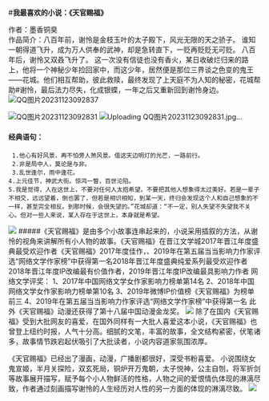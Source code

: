 #**我最喜欢的小说：《天官赐福》**

[](C:\Users\24019\Pictures\QQ图片20231123092927.jpg)

作者：墨香铜臭                                                         
作品简介：八百年前，谢怜是金枝玉叶的太子殿下，风光无限的天之骄子。 谁知一朝得道飞升，成为万人供奉的武神，却是急转直下，一贬再贬贬无可贬。 八百年后，谢怜又双叒飞升了。 这一次没有信徒也没有香火，某日收破烂归来的路上，他将一个神秘少年捡回家中，而这少年，居然便是那位三界谈之色变的鬼王——花城。他们相互帮助，彼此救赎，最终发现了上天庭不为人知的秘密，花城帮助#谢怜，最后法力尽失，化成银蝶，一年之后又重新回到谢怜身边。
![QQ图片20231123092837](https://github.com/shuiqianchengyyds/md/assets/151910914/dccd1089-eae0-444a-866b-9fa7b002481d)

![QQ图片20231123092831](https://github.com/shuiqianchengyyds/md/assets/151910914/fa824d43-f799-46b2-9efe-1c1d844394b5)
![Uploading QQ图片20231123092831.jpg…]()
[](C:\Users\24019\Pictures\QQ图片20231123092831.jpg)

 #### 经典语句：
     1.他心有好风景，再不怕旁人煞风景。借这天边明灯的光芒，一路前行。
     2.非是局中人，莫论是与非。
     3.乱世逢尔，雨中逢花。
    4.上元佳节，神武大街。惊鸿一瞥，百世沦陷。
    5.我是觉得，人在这世上，不要对任何人太抱希望。不要把其他人想象得太过美好。若是一辈子不相交，远远望着，倒也罢了，但若是相识相知，到某一天，终归会发现这个人和自己想象的不一样，甚至完全相反。到那时候，会很失望的。”花城却道：“不一定，别人失望不失望我不关心。但对一些人来说，某人存在于这世上，本身就是希望。
 ![](C:\Users\24019\Pictures\QQ图片20231123161757.jpg)
 #####《天官赐福》是由多个小故事连串起来的，小说采用插叙的方法，从谢怜的视角来讲解所有小人物的故事。《天官赐福》在晋江文学城2017年晋江年度盛典最受欢迎作者《天官赐福》2017年度佳作，、2019年在第五届当当影响力作家评选“网络文学作家榜”中获得第一名2018年晋江年度盛典纯爱系列最受欢迎作者2018年晋江年度IP改编最有价值作者，2019年晋江年度IP改编最具影响力作者
网络文学评奖：
1、2017年中国网络文学女作家影响力榜单第14名
2、2018年中国网络文学女作家影响力榜单第10名
3、2019年微博IP价值榜《天官赐福》为榜单前三
4、2019年在第五届当当影响力作家评选“网络文学作家榜”中获得第一名
此外《天官赐福》动漫还获得了第十八届中国动漫金龙奖。
![](C:\Users\24019\Pictures\QQ图片20231123092837.jpg)
除了在国内《天官赐福》受到大批网友的喜爱，在国外同样有一大批人喜爱这本小说，《天官赐福》也曾登上纽约时报，人气十分高。细腻的文笔，丰富的故事，全文结构紧密，伏笔诸多，故事情节跌宕起伏吸引了大批读者，小说内容道家氛围浓厚。

《天官赐福》已经出了漫画，动漫，广播剧都很好，深受书粉喜爱。
小说围绕女鬼宣姬，半月关探险，双玄死局，铜炉开万鬼朝，太子悦神，公主自刎，将军折剑等故事展开描写，赋予每个小人物鲜活的性格，人物之间的爱恨情仇体现的淋漓尽致，作者通过刻画描写谢怜的人生经历对人性的另一方面的体现的淋漓尽致。
![](C:\Users\24019\Pictures\QQ图片20231123085404.jpg)
